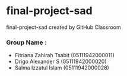 # final-project-sad
final-project-sad created by GitHub Classroom

### Group Name : 
- Fitriana Zahirah Tsabit (05111942000011)
- Drigo Alexander S (05111942000020) 
- Salma Izzatul Islam (05111942000028)
